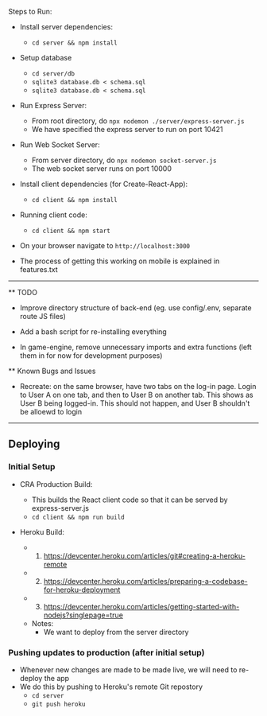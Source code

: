 Steps to Run:
- Install server dependencies:
    - `cd server && npm install`

- Setup database
    - `cd server/db`
    - `sqlite3 database.db < schema.sql`
    - `sqlite3 database.db < schema.sql`

- Run Express Server:
    - From root directory, do `npx nodemon ./server/express-server.js`
    - We have specified the express server to run on port 10421

- Run Web Socket Server:
    - From server directory, do `npx nodemon socket-server.js`
    - The web socket server runs on port 10000
    
- Install client dependencies (for Create-React-App):
    - `cd client && npm install`

- Running client code:
    - `cd client && npm start`

- On your browser navigate to `http://localhost:3000`

- The process of getting this working on mobile is explained in features.txt



----------------------------------------------------
** TODO
- Improve directory structure of back-end (eg. use config/.env, separate route JS files)
- Add a bash script for re-installing everything

- In game-engine, remove unnecessary imports and extra functions (left them in for now for development purposes)

** Known Bugs and Issues
- Recreate: on the same browser, have two tabs on the log-in page. Login to User A on one tab, and then to User B on another tab. This shows as User B being logged-in. This should not happen, and User B shouldn't be alloewd to login

---

## Deploying

### Initial Setup
- CRA Production Build:
    - This builds the React client code so that it can be served by express-server.js
    - `cd client && npm run build`

- Heroku Build:
    - 1. https://devcenter.heroku.com/articles/git#creating-a-heroku-remote
    - 2. https://devcenter.heroku.com/articles/preparing-a-codebase-for-heroku-deployment
    - 3. https://devcenter.heroku.com/articles/getting-started-with-nodejs?singlepage=true
    - Notes:
        - We want to deploy from the server directory

### Pushing updates to production (after initial setup)
- Whenever new changes are made to be made live, we will need to re-deploy the app
- We do this by pushing to Heroku's remote Git repostory
    - `cd server`
    - `git push heroku`